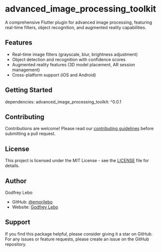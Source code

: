 # advanced_image_processing_toolkit

A comprehensive Flutter plugin for advanced image processing, featuring real-time filters, object recognition, and augmented reality capabilities.

## Features

- Real-time image filters (grayscale, blur, brightness adjustment)
- Object detection and recognition with confidence scores
- Augmented reality features (3D model placement, AR session management)
- Cross-platform support (iOS and Android)

## Getting Started

dependencies:
advanced_image_processing_toolkit: ^0.0.1


## Contributing

Contributions are welcome! Please read our [contributing guidelines](CONTRIBUTING.md) before submitting a pull request.

## License

This project is licensed under the MIT License - see the [LICENSE](LICENSE) file for details.

## Author

Godfrey Lebo
- GitHub: [@emorilebo](https://github.com/emorilebo)
- Website: [Godfrey Lebo](https://godfreylebo.vercel.app/)

## Support

If you find this package helpful, please consider giving it a star on GitHub. For any issues or feature requests, please create an issue on the GitHub repository.